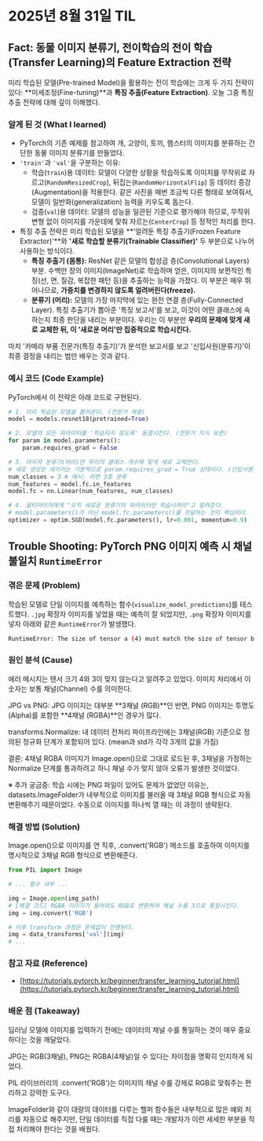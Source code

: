 # 2025년 8월 31일 TIL

## Fact: 동물 이미지 분류기, 전이학습의 전이 학습(Transfer Learning)의 Feature Extraction 전략

미리 학습된 모델(Pre-trained Model)을 활용하는 전이 학습에는 크게 두 가지 전략이 있다: **미세조정(Fine-tuning)**과 **특징 추출(Feature Extraction)**. 오늘 그중 특징 추출 전략에 대해 깊이 이해했다.

### 알게 된 것 (What I learned)
 - PyTorch의 기존 예제를 참고하여 개, 고양이, 토끼, 햄스터의 이미지를 분류하는 간단한 동물 이미지 분류기를 만들었다.
 - `'train'`과 `'val'`을 구분하는 이유:
   + 학습(`train`)용 데이터: 모델이 다양한 상황을 학습하도록 이미지를 무작위로 자르고(`RandomResizedCrop`), 뒤집는(`RandomHorizontalFlip`) 등 데이터 증강(Augmentation)을 적용한다. 같은 사진을 매번 조금씩 다른 형태로 보여줘서, 모델이 일반화(generalization) 능력을 키우도록 돕는다.
   + 검증(`val`)용 데이터: 모델의 성능을 일관된 기준으로 평가해야 하므로, 무작위 변형 없이 이미지를 가운데에 맞춰 자르는(`CenterCrop`) 등 정적인 처리를 한다.
 - 특징 추출 전략은 미리 학습된 모델을 **'얼려둔 특징 추출기(Frozen Feature Extractor)'**와 **'새로 학습할 분류기(Trainable Classifier)'** 두 부분으로 나누어 사용하는 방식이다.
   + **특징 추출기 (몸통):** ResNet 같은 모델의 합성곱 층(Convolutional Layers) 부분. 수백만 장의 이미지(ImageNet)로 학습하며 얻은, 이미지의 보편적인 특징(선, 면, 질감, 복잡한 패턴 등)을 추출하는 능력을 가졌다. 이 부분은 매우 뛰어나므로, **가중치를 변경하지 않도록 얼려버린다(freeze).**
   + **분류기 (머리):** 모델의 가장 마지막에 있는 완전 연결 층(Fully-Connected Layer). 특징 추출기가 뽑아준 '특징 보고서'를 보고, 이것이 어떤 클래스에 속하는지 최종 판단을 내리는 부분이다. 우리는 이 부분만 **우리의 문제에 맞게 새로 교체한 뒤, 이 '새로운 머리'만 집중적으로 학습시킨다.**

마치 '카메라 부품 전문가(특징 추출기)'가 분석한 보고서를 보고 '신입사원(분류기)'이 최종 결정을 내리는 법만 배우는 것과 같다.

### 예시 코드 (Code Example)

PyTorch에서 이 전략은 아래 코드로 구현된다.

```python
# 1. 미리 학습된 모델을 불러온다. (전문가 채용)
model = models.resnet18(pretrained=True)

# 2. 모델의 모든 파라미터를 '학습되지 않도록' 동결시킨다. (전문가 지식 보존)
for param in model.parameters():
    param.requires_grad = False

# 3. 마지막 분류기(머리)만 우리의 클래스 개수에 맞게 새로 교체한다.
# 새로 생성된 레이어는 기본적으로 param.requires_grad = True 상태이다. (신입사원 채용)
num_classes = 3 # 예시: 라면 3종 분류
num_features = model.fc.in_features
model.fc = nn.Linear(num_features, num_classes)

# 4. 옵티마이저에게 "오직 새로운 분류기의 파라미터만 학습시켜라"고 알려준다.
# model.parameters()가 아닌 model.fc.parameters()를 전달하는 것이 핵심이다.
optimizer = optim.SGD(model.fc.parameters(), lr=0.001, momentum=0.9)
```


## Trouble Shooting: PyTorch PNG 이미지 예측 시 채널 불일치 `RuntimeError`

### 겪은 문제 (Problem)

학습된 모델로 단일 이미지를 예측하는 함수(`visualize_model_predictions`)를 테스트했다. `.jpg` 확장자 이미지를 넣었을 때는 예측이 잘 되었지만, `.png` 확장자 이미지를 넣자 아래와 같은 `RuntimeError`가 발생했다.

```bash
RuntimeError: The size of tensor a (4) must match the size of tensor b (3) at non-singleton dimension 0
```

### 원인 분석 (Cause)
에러 메시지는 텐서 크기 4와 3이 맞지 않는다고 알려주고 있었다. 이미지 처리에서 이 숫자는 보통 채널(Channel) 수를 의미한다.

JPG vs PNG: JPG 이미지는 대부분 **3채널 (RGB)**인 반면, PNG 이미지는 투명도(Alpha)를 포함한 **4채널 (RGBA)**인 경우가 많다.

transforms.Normalize: 내 데이터 전처리 파이프라인에는 3채널(RGB) 기준으로 정의된 정규화 단계가 포함되어 있다. (mean과 std가 각각 3개의 값을 가짐)

결론: 4채널 RGBA 이미지가 Image.open()으로 그대로 로드된 후, 3채널을 가정하는 Normalize 단계를 통과하려고 하니 채널 수가 맞지 않아 오류가 발생한 것이었다.

※ 추가 궁금증: 학습 시에는 PNG 파일이 있어도 문제가 없었던 이유는, datasets.ImageFolder가 내부적으로 이미지를 불러올 때 3채널 RGB 형식으로 자동 변환해주기 때문이었다. 수동으로 이미지를 하나씩 열 때는 이 과정이 생략된다.

### 해결 방법 (Solution)
Image.open()으로 이미지를 연 직후, .convert('RGB') 메소드를 호출하여 이미지를 명시적으로 3채널 RGB 형식으로 변환해준다.
```python
from PIL import Image

# ... 함수 내부 ...

img = Image.open(img_path)
# [해결 코드] RGBA 이미지가 들어와도 RGB로 변환하여 채널 수를 3으로 통일시킨다.
img = img.convert('RGB') 

# 이후 transform 과정은 문제없이 진행된다.
img = data_transforms['val'](img) 
# ...
```
### 참고 자료 (Reference)
- [https://tutorials.pytorch.kr/beginner/transfer_learning_tutorial.html](https://tutorials.pytorch.kr/beginner/transfer_learning_tutorial.html)

### 배운 점 (Takeaway)
딥러닝 모델에 이미지를 입력하기 전에는 데이터의 채널 수를 통일하는 것이 매우 중요하다는 것을 깨달았다.

JPG는 RGB(3채널), PNG는 RGBA(4채널)일 수 있다는 차이점을 명확히 인지하게 되었다.

PIL 라이브러리의 .convert('RGB')는 이미지의 채널 수를 강제로 RGB로 맞춰주는 편리하고 강력한 도구다.

ImageFolder와 같이 대량의 데이터를 다루는 헬퍼 함수들은 내부적으로 많은 예외 처리를 자동으로 해주지만, 단일 데이터를 직접 다룰 때는 개발자가 이런 세세한 부분을 직접 처리해야 한다는 것을 배웠다.



